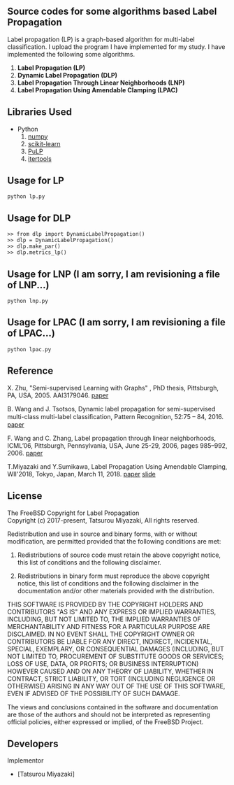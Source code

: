 ﻿Source codes for some algorithms based Label Propagation
 ---
 
Label propagation (LP) is a graph-based algorithm for multi-label classification. I upload the program I have implemented for my study. 
I have implemented the following some algorithms.
1. __Label Propagation (LP)__
2. __Dynamic Label Propagation (DLP)__
3. __Label Propagation Through Linear Neighborhoods (LNP)__
4. __Label Propagation Using Amendable Clamping (LPAC)__
  
Libraries Used
---
- Python
  1. [numpy](http://www.numpy.org/)
  2. [scikit-learn](http://scikit-learn.org/stable/)
  3. [PuLP](http://pythonhosted.org/PuLP/)
  4. [itertools](https://docs.python.org/2/library/itertools.html)
  
Usage for LP
---
~~~
python lp.py
~~~

Usage for DLP
---
~~~
>> from dlp import DynamicLabelPropagation()
>> dlp = DynamicLabelPropagation()
>> dlp.make_par()
>> dlp.metrics_lp()
~~~

Usage for LNP (I am sorry, I am revisioning a file of LNP...)
---
~~~
python lnp.py
~~~

Usage for LPAC (I am sorry, I am revisioning a file of LPAC...)
---
~~~
python lpac.py
~~~

Reference
---
 X. Zhu,
 "Semi-supervised Learning with Graphs" ,
 PhD thesis, Pittsburgh, PA, USA, 2005. AAI3179046.
 [paper](http://pages.cs.wisc.edu/~jerryzhu/pub/thesis.pdf)
 
 B. Wang and J. Tsotsos,
 Dynamic label propagation for semi-supervised multi-class multi-label classiﬁcation,
 Pattern Recognition, 52:75 – 84, 2016.
 [paper](http://pages.ucsd.edu/~ztu/publication/iccv13_dlp.pdf)
 
 F. Wang and C. Zhang,
 Label propagation through linear neighborhoods,
 ICML’06, Pittsburgh, Pennsylvania, USA, June 25-29, 2006, pages 985–992, 2006.
 [paper](http://machinelearning.wustl.edu/mlpapers/paper_files/icml2006_WangZ06.pdf)

 T.Miyazaki and Y.Sumikawa,
 Label Propagation Using Amendable Clamping, WII'2018, Tokyo, Japan, March 11, 2018.
 [paper](http://ceur-ws.org/Vol-2068/wii10.pdf)
 [slide](https://www.slideshare.net/MiyazakiTatsurou/label-propagation-using-amendable-clamping?qid=1bf1dfc9-b3ca-4d4a-ae7c-eaa89427dd78&v=&b=&from_search=1)
 
License
---

The FreeBSD Copyright for Label Propagation  
Copyright (c) 2017-present, Tatsurou Miyazaki, All rights reserved.

Redistribution and use in source and binary forms, with or without
modification, are permitted provided that the following conditions are met: 

1. Redistributions of source code must retain the above copyright notice,
   this list of conditions and the following disclaimer.   

2. Redistributions in binary form must reproduce the above copyright notice,
   this list of conditions and the following disclaimer in the documentation
   and/or other materials provided with the distribution. 

THIS SOFTWARE IS PROVIDED BY THE COPYRIGHT HOLDERS AND CONTRIBUTORS "AS IS" AND
ANY EXPRESS OR IMPLIED WARRANTIES, INCLUDING, BUT NOT LIMITED TO, THE IMPLIED
WARRANTIES OF MERCHANTABILITY AND FITNESS FOR A PARTICULAR PURPOSE ARE
DISCLAIMED. IN NO EVENT SHALL THE COPYRIGHT OWNER OR CONTRIBUTORS BE LIABLE FOR
ANY DIRECT, INDIRECT, INCIDENTAL, SPECIAL, EXEMPLARY, OR CONSEQUENTIAL DAMAGES
(INCLUDING, BUT NOT LIMITED TO, PROCUREMENT OF SUBSTITUTE GOODS OR SERVICES;
LOSS OF USE, DATA, OR PROFITS; OR BUSINESS INTERRUPTION) HOWEVER CAUSED AND
ON ANY THEORY OF LIABILITY, WHETHER IN CONTRACT, STRICT LIABILITY, OR TORT
(INCLUDING NEGLIGENCE OR OTHERWISE) ARISING IN ANY WAY OUT OF THE USE OF THIS
SOFTWARE, EVEN IF ADVISED OF THE POSSIBILITY OF SUCH DAMAGE.

The views and conclusions contained in the software and documentation are those
of the authors and should not be interpreted as representing official policies, 
either expressed or implied, of the FreeBSD Project.
 
Developers
---
Implementor
 - [Tatsurou Miyazaki]
